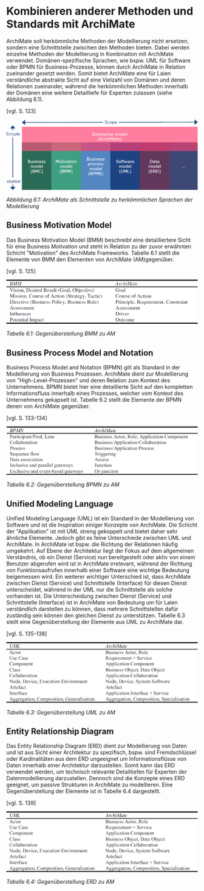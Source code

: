 # Kombinieren anderer Methoden und Standards mit ArchiMate

ArchiMate soll herkömmliche Methoden der Modellierung nicht ersetzen, sondern eine Schnittstelle zwischen den Methoden bieten. Dabei werden einzelne Methoden der Modellierung in Kombination mit ArchiMate verwendet. Domänen-spezifische Sprachen, wie bspw. UML für Software oder BPMN für Business-Prozesse, können durch ArchiMate in Relation zueinander gesetzt werden. Somit bietet ArchiMate eine für Laien verständliche abstrakte Sicht auf eine Vielzahl von Domänen und deren Relationen zueinander, während die herkömmlichen Methoden innerhalb der Domänen eine weitere Detailtiefe für Experten zulassen (siehe Abbildung 6.1).

[vgl. S. 123]

![](/assets/ArchiMateScope.png)

*Abbildung 6.1: ArchiMate als Schnittstelle zu herkömmlichen Sprachen der Modellierung*

## Business Motivation Model

Das Business Motivation Model (BMM) beschreibt eine detailliertere Sicht für eine Business Motivation und steht in Relation zu der zuvor erwähnten Schicht "Motivation" des ArchiMate Frameworks. Tabelle 6.1 stellt die Elemente von BMM den Elementen von ArchiMate (AM)gegenüber.

[vgl. S. 125]

![](/assets/ArchiMateBMM.png)

*Tabelle 6.1: Gegenüberstellung BMM zu AM*

## Business Process Model and Notation
Business Process Model and Notation (BPMN) gilt als Standard in der Modellierung von Business Prozessen. ArchiMate dient zur Modellierung von "High-Level-Prozessen" und deren Relation zum Kontext des Unternehmens. BPMN bietet hier eine detaillierte Sicht auf den kompletten Informationsfluss innerhalb eines Prozesses, welcher vom Kontext des Unternehmens gekapselt ist. Tabelle 6.2 stellt die Elemente der BPMN denen von ArchiMate gegenüber.

[vgl. S. 133-134]

![](/assets/ArchiMateBPMN.png)

*Tabelle 6.2: Gegenüberstellung BPMN zu AM*

## Unified Modeling Language
Unified Modeling Language (UML) ist ein Standard in der Modellierung von Software und ist die Inspiration einiger Konzepte von ArchiMate. Die Schicht der "Applikation" ist mit UML streng gekoppelt und bietet daher sehr ähnliche Elemente. Jedoch gibt es feine  Unterschiede zwischen UML und ArchiMate. In ArchiMate ist bspw. die Richtung der Relationen häufig umgekehrt. Auf Ebene der Architektur liegt der Fokus auf dem allgemeinen Verständnis, ob ein Dienst (Service) nun bereitgestellt oder aktiv von einem Benutzer abgerufen wird ist in ArchiMate irrelevant, während der Richtung von Funktionsaufrufen innerhalb einer Software eine wichtige Bedeutung beigemessen wird. Ein weiterer wichtiger Unterschied ist, dass ArchiMate zwischen Dienst (Service) und Schnittstelle (Interface) für diesen Dienst unterscheidet, während in der UML nur die Schnittstelle als solche vorhanden ist. Die Unterscheidung zwischen Dienst (Service) und Schnittstelle (Interface) ist in ArchiMate von Bedeutung um für Laien verständlich darstellen zu können, dass mehrere Schnittstellen dafür zuständig sein können den gleichen Dienst zu unterstützen. Tabelle 6.3 stellt eine Gegenüberstellung der Elemente aus UML zu ArchiMate dar.

[vgl. S. 135-138]

![](/assets/ArchiMateUML.png)

*Tabelle 6.3: Gegenüberstellung UML zu AM*

## Entity Relationship Diagram
Das Entity Relationship Diagram (ERD) dient zur Modellierung von Daten und ist aus Sicht einer Architektur zu spezifisch, bspw. sind Fremdschlüssel oder Kardinalitäten aus dem ERD ungeeignet um Informationsflüsse von Daten innerhalb einer Architektur darzustellen. Somit kann das ERD verwendet werden, um technisch relevante Detailtiefen für Experten der Datenmodellierung darzustellen. Dennoch sind die Konzepte eines ERD geeignet, um passive Strukturen in ArchiMate zu modellieren. Eine Gegenüberstellung der Elemente ist in Tabelle 6.4 dargestellt.

[vgl. S. 139]

![](/assets/ArchiMateUML.png)

*Tabelle 6.4: Gegenüberstellung ERD zu AM*




